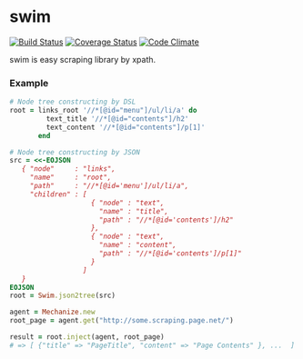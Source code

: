 # swim
[![Build Status](https://travis-ci.org/tac0x2a/swim.svg?branch=master)](https://travis-ci.org/tac0x2a/swim)
[![Coverage Status](https://coveralls.io/repos/tac0x2a/swim/badge.svg?branch=master)](https://coveralls.io/r/tac0x2a/swim?branch=master)
[![Code Climate](https://codeclimate.com/github/tac0x2a/swim/badges/gpa.svg)](https://codeclimate.com/github/tac0x2a/swim)

swim is easy scraping library by xpath.

### Example

```ruby
# Node tree constructing by DSL
root = links_root '//*[@id="menu"]/ul/li/a' do
         text_title '//*[@id="contents"]/h2'
         text_content '//*[@id="contents"]/p[1]'
       end

# Node tree constructing by JSON
src = <<-EOJSON
   { "node"     : "links",
     "name"     : "root",
     "path"     : "//*[@id='menu']/ul/li/a",
     "children" : [
                    { "node" : "text",
                      "name" : "title",
                      "path" : "//*[@id='contents']/h2"
                    },
                    { "node" : "text",
                      "name" : "content",
                      "path" : "//*[@id='contents']/p[1]"
                    }
                  ]
   }
EOJSON
root = Swim.json2tree(src)

agent = Mechanize.new
root_page = agent.get("http://some.scraping.page.net/")

result = root.inject(agent, root_page)
# => [ {"title" => "PageTitle", "content" => "Page Contents" }, ...  ]
```
